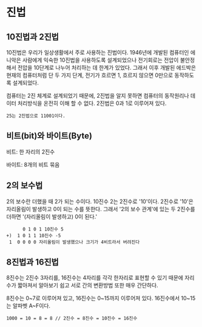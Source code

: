 # 진법

## 10진법과 2진법

10진법은 우리가 일상생활에서 주로 사용하는 진법이다. 1946년에 개발된 컴퓨터인 에니악은 사람에게 익숙한 10진법을 사용하도록 설계되었으나 전기회로는 전압이 불안정해서 전압을 10단계로 나누어 처리하는 데 한계가 있었다. 그래서 이후 개발된 에드박은 현재의 컴퓨터처럼 단 두 가지 단계, 전기가 흐르면 1, 흐르지 않으면 0만으로 동작하도록 설계되었다.

컴퓨터는 2진 체계로 설계되었기 때문에, 2진법을 알지 못하면 컴퓨터의 동작원리나 데이터 처리방식을 온전히 이해 할 수 없다. 2진법은 0과 1로 이루어져 있다.

~~~
25는 2진법으로 11001이다.
~~~

## 비트(bit)와 바이트(Byte)

비트: 한 자리의 2진수

바이트: 8개의 비트 묶음

## 2의 보수법

2의 보수란 더했을 때 2가 되는 수이다. 10진수 2는 2진수로 '10'이다. 2진수로 '10'은 자리올림이 발생하고 0이 되는 수를 뜻한다. 그래서 '2의 보수 관계'에 있는 두 2진수를 더하면 '(자리올림이 발생하고) 0이 된다.'

~~~
	  0 1 0 1 10진수 5
+)	1 0 1 1 10진수 -5
 1  0 0 0 0 자리올림이 발생했으나 크기가 4비트라서 버려진다 
~~~

## 8진법과 16진법

8진수는 2진수 3자리를, 16진수는 4자리를 각각 한자리로 표현할 수 있기 때문에 자리수가 짧아져서 알아보기 쉽고 서로 간의 변환방법 또한 매우 간단하다.

8진수는 0~7로 이루어져 있고, 16진수는 0~15까지 이루어져 있다. 16진수에서 10~15는 알파벳 A~F이다.

~~~
1000 = 10 = 8 = 8 // 2진수 = 8진수 = 10진수 = 16진수
~~~